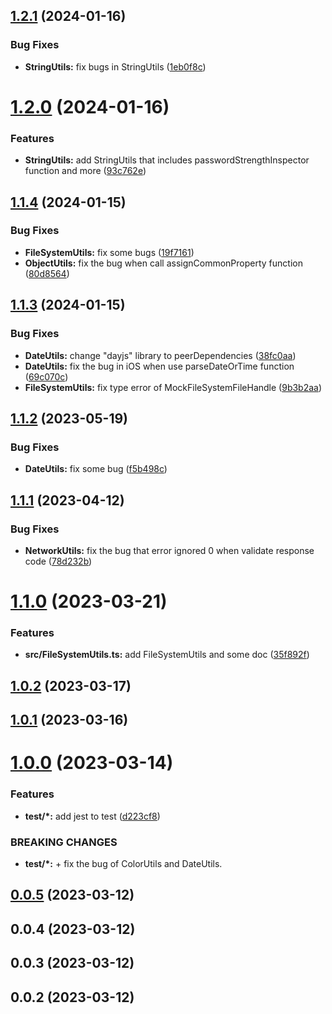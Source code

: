 ## [1.2.1](https://github.com/shihongxins/jsutils/compare/1.2.0...1.2.1) (2024-01-16)

### Bug Fixes

- **StringUtils:** fix bugs in StringUtils ([1eb0f8c](https://github.com/shihongxins/jsutils/commit/1eb0f8cb2f0b5656c05c0478cdfc5a69e11f90b9))

# [1.2.0](https://github.com/shihongxins/jsutils/compare/1.1.4...1.2.0) (2024-01-16)

### Features

- **StringUtils:** add StringUtils that includes passwordStrengthInspector function and more ([93c762e](https://github.com/shihongxins/jsutils/commit/93c762e345de6a48defee2aed163b90783f49fbe))

## [1.1.4](https://github.com/shihongxins/jsutils/compare/1.1.3...1.1.4) (2024-01-15)

### Bug Fixes

- **FileSystemUtils:** fix some bugs ([19f7161](https://github.com/shihongxins/jsutils/commit/19f71616101e8cd49b407702894dc66868bc48f8))
- **ObjectUtils:** fix the bug when call assignCommonProperty function ([80d8564](https://github.com/shihongxins/jsutils/commit/80d85645bbf51c367eb77f7ba9a4150e3e3e99bb))

## [1.1.3](https://github.com/shihongxins/jsutils/compare/1.1.2...1.1.3) (2024-01-15)

### Bug Fixes

- **DateUtils:** change "dayjs" library to peerDependencies ([38fc0aa](https://github.com/shihongxins/jsutils/commit/38fc0aaaef750b5513fd5ee46f5e94a79a1cea3d))
- **DateUtils:** fix the bug in iOS when use parseDateOrTime function ([69c070c](https://github.com/shihongxins/jsutils/commit/69c070c17dc36e222508e6d6ef4619554231e7ad))
- **FileSystemUtils:** fix type error of MockFileSystemFileHandle ([9b3b2aa](https://github.com/shihongxins/jsutils/commit/9b3b2aa11584c5c9f19be04069a007f43e154c5f))

## [1.1.2](https://github.com/shihongxins/jsutils/compare/1.1.1...1.1.2) (2023-05-19)

### Bug Fixes

- **DateUtils:** fix some bug ([f5b498c](https://github.com/shihongxins/jsutils/commit/f5b498c097bd6d2bf3758b6436cf0503971e89fa))

## [1.1.1](https://github.com/shihongxins/jsutils/compare/1.1.0...1.1.1) (2023-04-12)

### Bug Fixes

- **NetworkUtils:** fix the bug that error ignored 0 when validate response code ([78d232b](https://github.com/shihongxins/jsutils/commit/78d232bdd73a159fa10627f7148fd6d93ffac656))

# [1.1.0](https://github.com/shihongxins/jsutils/compare/1.0.2...1.1.0) (2023-03-21)

### Features

- **src/FileSystemUtils.ts:** add FileSystemUtils and some doc ([35f892f](https://github.com/shihongxins/jsutils/commit/35f892fa8e63f3b3591484f0f23d9312b998a916))

## [1.0.2](https://github.com/shihongxins/jsutils/compare/1.0.1...1.0.2) (2023-03-17)

## [1.0.1](https://github.com/shihongxins/jsutils/compare/1.0.0...1.0.1) (2023-03-16)

# [1.0.0](https://github.com/shihongxins/jsutils/compare/0.0.5...1.0.0) (2023-03-14)

### Features

- **test/\*:** add jest to test ([d223cf8](https://github.com/shihongxins/jsutils/commit/d223cf8a60159293fad17d3ebd97c9cba048dfda))

### BREAKING CHANGES

- **test/\*:** + fix the bug of ColorUtils and DateUtils.

## [0.0.5](https://github.com/shihongxins/jsutils/compare/0.0.4...0.0.5) (2023-03-12)

## 0.0.4 (2023-03-12)

## 0.0.3 (2023-03-12)

## 0.0.2 (2023-03-12)
